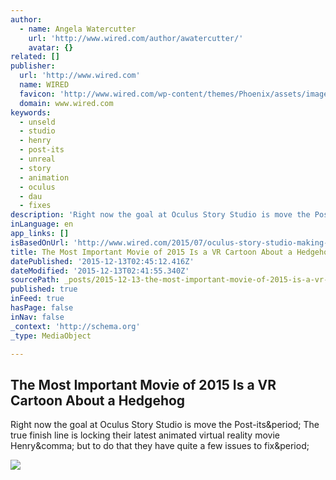 ```yaml
---
author:
  - name: Angela Watercutter
    url: 'http://www.wired.com/author/awatercutter/'
    avatar: {}
related: []
publisher:
  url: 'http://www.wired.com'
  name: WIRED
  favicon: 'http://www.wired.com/wp-content/themes/Phoenix/assets/images/favicon.ico'
  domain: www.wired.com
keywords:
  - unseld
  - studio
  - henry
  - post-its
  - unreal
  - story
  - animation
  - oculus
  - dau
  - fixes
description: 'Right now the goal at Oculus Story Studio is move the Post-its. The true finish line is locking their latest animated virtual reality movie Henry, but to do that they have quite a few issues to fix.'
inLanguage: en
app_links: []
isBasedOnUrl: 'http://www.wired.com/2015/07/oculus-story-studio-making-henry/'
title: The Most Important Movie of 2015 Is a VR Cartoon About a Hedgehog
datePublished: '2015-12-13T02:45:12.416Z'
dateModified: '2015-12-13T02:41:55.340Z'
sourcePath: _posts/2015-12-13-the-most-important-movie-of-2015-is-a-vr-cartoon-about-a-hed.md
published: true
inFeed: true
hasPage: false
inNav: false
_context: 'http://schema.org'
_type: MediaObject

---
```

<article style=""><h1>The Most Important Movie of 2015 Is a VR Cartoon About a Hedgehog</h1><p>Right now the goal at Oculus Story Studio is move the Post-its&amp;period; The true finish line is locking their latest animated virtual reality movie Henry&amp;comma; but to do that they have quite a few issues to fix&amp;period;</p><img src="http://www.wired.com/wp-content/uploads/2015/07/henry_magic_lighting-1-1200x630-e1438042478968.jpg" /></article>